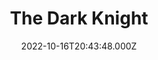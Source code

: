 ---
title: "The Dark Knight"
year: 2008
date: 2022-10-16T20:43:48.000Z
permalink: /almanac/movies/2022-10-16-the-dark-knight/index.html
link: https://letterboxd.com/rknightuk/film/the-dark-knight/3/
rating: 3
tmdbid: 155
---